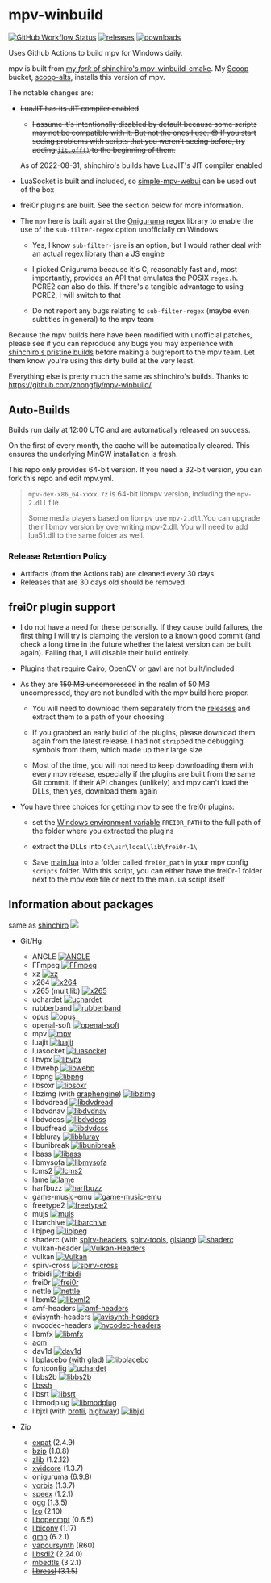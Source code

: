 # mpv-winbuild

[![GitHub Workflow Status](https://img.shields.io/github/workflow/status/qwerty12/mpv-winbuild/MPV)](https://github.com/qwerty12/mpv-winbuild/actions)
[![releases](https://img.shields.io/github/v/release/qwerty12/mpv-winbuild)](https://github.com/qwerty12/mpv-winbuild/releases/latest)
[![downloads](https://img.shields.io/github/downloads/qwerty12/mpv-winbuild/total)](https://github.com/qwerty12/mpv-winbuild/releases)

Uses Github Actions to build mpv for Windows daily.

mpv is built from [my *fork* of shinchiro's mpv-winbuild-cmake](https://github.com/qwerty12/mpv-winbuild-cmake/). My [Scoop](https://scoop.sh/) bucket, [scoop-alts](https://github.com/qwerty12/scoop-alts), installs this version of mpv.

The notable changes are:

* ~~LuaJIT has its JIT compiler enabled~~

    * ~~I assume it's intentionally disabled by default because some scripts may not be compatible with it. [But not the ones I use. 😎](https://github.com/qwerty12/mpv-config) If you start seeing problems with scripts that you weren't seeing before, try adding [`jit.off()`](https://luajit.org/ext_jit.html) to the beginning of them.~~

    As of 2022-08-31, shinchiro's builds have LuaJIT's JIT compiler enabled

* LuaSocket is built and included, so [simple-mpv-webui](https://github.com/open-dynaMIX/simple-mpv-webui) can be used out of the box

* frei0r plugins are built. See the section below for more information.

* The `mpv` here is built against the [Oniguruma](https://github.com/kkos/oniguruma) regex library to enable the use of the `sub-filter-regex` option unofficially on Windows

    * Yes, I know `sub-filter-jsre` is an option, but I would rather deal with an actual regex library than a JS engine

    * I picked Oniguruma because it's C, reasonably fast and, most importantly, provides an API that emulates the POSIX `regex.h`. PCRE2 can also do this. If there's a tangible advantage to using PCRE2, I will switch to that

    * Do not report any bugs relating to `sub-filter-regex` (maybe even subtitles in general) to the mpv team

Because the mpv builds here have been modified with unofficial patches, please see if you can reproduce any bugs you may experience with [shinchiro's pristine builds](https://github.com/shinchiro/mpv-winbuild-cmake/releases) before making a bugreport to the mpv team. Let them know you're using this dirty build at the very least.

Everything else is pretty much the same as shinchiro's builds. Thanks to https://github.com/zhongfly/mpv-winbuild/

## Auto-Builds

Builds run daily at 12:00 UTC and are automatically released on success.

On the first of every month, the cache will be automatically cleared. This ensures the underlying MinGW installation is fresh.

This repo only provides 64-bit version. If you need a 32-bit version, you can fork this repo and edit mpv.yml.

> `mpv-dev-x86_64-xxxx.7z` is 64-bit libmpv version, including the `mpv-2.dll` file.
> 
> Some media players based on libmpv use `mpv-2.dll`.You can upgrade their libmpv version by overwriting mpv-2.dll. You will need to add lua51.dll to the same folder as well.

### Release Retention Policy

-   Artifacts (from the Actions tab) are cleaned every 30 days
-   Releases that are 30 days old should be removed

## frei0r plugin support

* I do not have a need for these personally. If they cause build failures, the first thing I will try is clamping the version to a known good commit (and check a long time in the future whether the latest version can be built again). Failing that, I will disable their build entirely.

* Plugins that require Cairo, OpenCV or gavl are not built/included

* As they are ~~150 MB uncompressed~~ in the realm of 50 MB uncompressed, they are not bundled with the mpv build here proper.

    * You will need to download them separately from the [releases](https://github.com/qwerty12/mpv-winbuild/releases/latest) and extract them to a path of your choosing

    * If you grabbed an early build of the plugins, please download them again from the latest release. I had not `strip`ped the debugging symbols from them, which made up their large size

     * Most of the time, you will not need to keep downloading them with every mpv release, especially if the plugins are built from the same Git commit. If their API changes (unlikely) and mpv can't load the DLLs, then yes, download them again

* You have three choices for getting mpv to see the frei0r plugins:

    * set the [Windows environment variable](https://www.computerhope.com/issues/ch000549.htm) `FREI0R_PATH` to the full path of the folder where you extracted the plugins

    * extract the DLLs into `C:\usr\local\lib\frei0r-1\`

    * Save [main.lua](https://raw.githubusercontent.com/qwerty12/mpv-winbuild/main/scripts/frei0r_path/main.lua) into a folder called `frei0r_path` in your mpv config `scripts` folder. With this script, you can either have the frei0r-1 folder next to the mpv.exe file or next to the main.lua script itself

## Information about packages

same as [shinchiro](https://github.com/shinchiro/mpv-winbuild-cmake/blob/master/README.md#information-about-packages) [![](https://flat.badgen.net/github/last-commit/shinchiro/mpv-winbuild-cmake?cache=1800)](https://github.com/shinchiro/mpv-winbuild-cmake)

-   Git/Hg
    -   ANGLE [![ANGLE](https://flat.badgen.net/gitlab/last-commit/shinchiro/angle?scale=0.8&cache=1800)](https://gitlab.com/shinchiro/angle)
    -   FFmpeg [![FFmpeg](https://flat.badgen.net/github/last-commit/FFmpeg/FFmpeg?scale=0.8&cache=1800)](https://github.com/FFmpeg/FFmpeg)
    -   xz [![xz](https://flat.badgen.net/gitlab/last-commit/shinchiro/xz?scale=0.8&cache=1800)](https://gitlab.com/shinchiro/xz)
    -   x264 [![x264](https://flat.badgen.net/https/gitlab-latest-commit-rphv1x3zj2pi.runkit.sh/code.videolan.org/videolan/x264?scale=0.8&cache=1800)](https://code.videolan.org/videolan/x264)
    -   x265 (multilib) [![x265](https://flat.badgen.net/https/bitbucket-ft1l4pi7n5hp.runkit.sh/multicoreware/x265_git?scale=0.8&cache=1800)](https://bitbucket.org/multicoreware/x265_git)
    -   uchardet [![uchardet](https://flat.badgen.net/github/last-commit/freedesktop/uchardet?scale=0.8&cache=1800)](https://github.com/freedesktop/uchardet)
    -   rubberband [![rubberband](https://flat.badgen.net/github/last-commit/breakfastquay/rubberband/default?scale=0.8&cache=1800)](https://github.com/breakfastquay/rubberband)
    -   opus [![opus](https://flat.badgen.net/github/last-commit/xiph/opus?scale=0.8&cache=1800)](https://github.com/xiph/opus)
    -   openal-soft [![openal-soft](https://flat.badgen.net/github/last-commit/kcat/openal-soft?scale=0.8&cache=1800)](https://github.com/kcat/openal-soft)
    -   mpv [![mpv](https://flat.badgen.net/github/last-commit/mpv-player/mpv?scale=0.8&cache=1800)](https://github.com/mpv-player/mpv)
    -   luajit [![luajit](https://flat.badgen.net/github/last-commit/openresty/luajit2/v2.1-agentzh?scale=0.8&cache=1800)](https://github.com/openresty/luajit2)
    -   luasocket [![luasocket](https://flat.badgen.net/github/last-commit/lunarmodules/luasocket?scale=0.8&cache=1800)](https://github.com/lunarmodules/luasocket)
    -   libvpx [![libvpx](https://flat.badgen.net/github/last-commit/webmproject/libvpx?scale=0.8&cache=1800)](https://chromium.googlesource.com/webm/libvpx)
    -   libwebp [![libwebp](https://flat.badgen.net/github/last-commit/webmproject/libwebp/main?scale=0.8&cache=1800)](https://chromium.googlesource.com/webm/libwebp)
    -   libpng [![libpng](https://flat.badgen.net/github/last-commit/glennrp/libpng?scale=0.8&cache=1800)](https://github.com/glennrp/libpng)
    -   libsoxr [![libsoxr](https://flat.badgen.net/gitlab/last-commit/shinchiro/soxr?scale=0.8&cache=1800)](https://gitlab.com/shinchiro/soxr)
    -   libzimg (with [graphengine](https://github.com/sekrit-twc/graphengine)) [![libzimg](https://flat.badgen.net/github/last-commit/sekrit-twc/zimg?scale=0.8&cache=1800)](https://github.com/sekrit-twc/zimg)
    -   libdvdread [![libdvdread](https://flat.badgen.net/https/gitlab-latest-commit-rphv1x3zj2pi.runkit.sh/code.videolan.org/videolan/libdvdread?scale=0.8&cache=1800)](https://code.videolan.org/videolan/libdvdread)
    -   libdvdnav [![libdvdnav](https://flat.badgen.net/https/gitlab-latest-commit-rphv1x3zj2pi.runkit.sh/code.videolan.org/videolan/libdvdnav?scale=0.8&cache=1800)](https://code.videolan.org/videolan/libdvdnav)
    -   libdvdcss [![libdvdcss](https://flat.badgen.net/https/gitlab-latest-commit-rphv1x3zj2pi.runkit.sh/code.videolan.org/videolan/libdvdcss?scale=0.8&cache=1800)](https://code.videolan.org/videolan/libdvdcss)
    -   libudfread [![libdvdcss](https://flat.badgen.net/https/gitlab-latest-commit-rphv1x3zj2pi.runkit.sh/code.videolan.org/videolan/libudfread?scale=0.8&cache=1800)](https://code.videolan.org/videolan/libudfread)
    -   libbluray [![libbluray](https://flat.badgen.net/https/gitlab-latest-commit-rphv1x3zj2pi.runkit.sh/code.videolan.org/videolan/libbluray?scale=0.8&cache=1800)](https://code.videolan.org/videolan/libbluray)
    -   libunibreak [![libunibreak](https://flat.badgen.net/github/last-commit/adah1972/libunibreak?scale=0.8&cache=1800)](https://github.com/adah1972/libunibreak)
    -   libass [![libass](https://flat.badgen.net/github/last-commit/libass/libass?scale=0.8&cache=1800)](https://github.com/libass/libass)
    -   libmysofa [![libmysofa](https://flat.badgen.net/github/last-commit/hoene/libmysofa/main?scale=0.8&cache=1800)](https://github.com/hoene/libmysofa)
    -   lcms2 [![lcms2](https://flat.badgen.net/github/last-commit/mm2/Little-CMS?scale=0.8&cache=1800)](https://github.com/mm2/Little-CMS)
    -   lame [![lame](https://flat.badgen.net/gitlab/last-commit/shinchiro//lame?scale=0.8&cache=1800)](https://gitlab.com/shinchiro/lame)
    -   harfbuzz [![harfbuzz](https://flat.badgen.net/github/last-commit/harfbuzz/harfbuzz/main?scale=0.8&cache=1800)](https://github.com/harfbuzz/harfbuzz)
    -   game-music-emu [![game-music-emu](https://flat.badgen.net/https/bitbucket-ft1l4pi7n5hp.runkit.sh/mpyne/game-music-emu?scale=0.8&cache=1800)](https://bitbucket.org/mpyne/game-music-emu)
    -   freetype2 [![freetype2](https://flat.badgen.net/gitlab/last-commit/shinchiro/freetype2?scale=0.8&cache=1800)](https://gitlab.com/shinchiro/freetype2)
    -   mujs [![mujs](https://flat.badgen.net/github/last-commit/ccxvii/mujs?scale=0.8&cache=1800)](https://github.com/ccxvii/mujs)
    -   libarchive [![libarchive](https://flat.badgen.net/github/last-commit/libarchive/libarchive?scale=0.8&cache=1800)](https://github.com/libarchive/libarchive)
    -   libjpeg [![libjpeg](https://flat.badgen.net/github/last-commit/libjpeg-turbo/libjpeg-turbo/main?scale=0.8&cache=1800)](https://github.com/libjpeg-turbo/libjpeg-turbo)
    -   shaderc (with [spirv-headers](https://github.com/KhronosGroup/SPIRV-Headers), [spirv-tools](https://github.com/KhronosGroup/SPIRV-Tools), [glslang](https://github.com/KhronosGroup/glslang)) [![shaderc](https://flat.badgen.net/github/last-commit/google/shaderc/main?scale=0.8&cache=1800)](https://github.com/google/shaderc)
    -   vulkan-header [![Vulkan-Headers](https://flat.badgen.net/github/last-commit/KhronosGroup/Vulkan-Headers/main?scale=0.8&cache=1800)](https://github.com/KhronosGroup/Vulkan-Headers)
    -   vulkan [![Vulkan](https://flat.badgen.net/github/last-commit/KhronosGroup/Vulkan-Loader?scale=0.8&cache=1800)](https://github.com/KhronosGroup/Vulkan-Loader) 
    -   spirv-cross [![spirv-cross](https://flat.badgen.net/github/last-commit/KhronosGroup/SPIRV-Cross?scale=0.8&cache=1800)](https://github.com/KhronosGroup/SPIRV-Cross)
    -   fribidi [![fribidi](https://flat.badgen.net/github/last-commit/fribidi/fribidi?scale=0.8&cache=1800)](https://github.com/fribidi/fribidi)
    -   frei0r [![frei0r](https://flat.badgen.net/github/last-commit/dyne/frei0r?scale=0.8&cache=1800)](https://github.com/dyne/frei0r)
    -   nettle [![nettle](https://flat.badgen.net/gitlab/last-commit/shinchiro/nettle?scale=0.8&cache=1800)](https://gitlab.com/shinchiro/nettle)
    -   libxml2 [![libxml2](https://flat.badgen.net/https/gitlab-latest-commit-rphv1x3zj2pi.runkit.sh/gitlab.gnome.org/GNOME/libxml2?scale=0.8&cache=1800)](https://gitlab.gnome.org/GNOME/libxml2)
    -   amf-headers [![amf-headers](https://flat.badgen.net/github/last-commit/GPUOpen-LibrariesAndSDKs/AMF?scale=0.8&cache=1800)](https://github.com/GPUOpen-LibrariesAndSDKs/AMF/tree/master/amf/public/include)
    -   avisynth-headers [![avisynth-headers](https://flat.badgen.net/github/last-commit/AviSynth/AviSynthPlus?scale=0.8&cache=1800)](https://github.com/AviSynth/AviSynthPlus)
    -   nvcodec-headers [![nvcodec-headers](https://flat.badgen.net/github/last-commit/FFmpeg/nv-codec-headers?scale=0.8&cache=1800)](https://git.videolan.org/?p=ffmpeg/nv-codec-headers.git)
    -   libmfx [![libmfx](https://flat.badgen.net/github/last-commit/lu-zero/mfx_dispatch?scale=0.8&cache=1800)](https://github.com/lu-zero/mfx_dispatch)
    -   [aom](https://aomedia.googlesource.com/aom/)
    -   dav1d [![dav1d](https://flat.badgen.net/https/gitlab-latest-commit-rphv1x3zj2pi.runkit.sh/code.videolan.org/videolan/dav1d?scale=0.8&cache=1800)](https://code.videolan.org/videolan/dav1d/)
    -   libplacebo (with [glad](https://github.com/Dav1dde/glad)) [![libplacebo](https://flat.badgen.net/github/last-commit/haasn/libplacebo?scale=0.8&cache=1800)](https://github.com/haasn/libplacebo)
    -   fontconfig [![uchardet](https://flat.badgen.net/github/last-commit/freedesktop/fontconfig?scale=0.8&cache=1800)](https://github.com/freedesktop/fontconfig)
    -   libbs2b [![libbs2b](https://flat.badgen.net/github/last-commit/alexmarsev/libbs2b?scale=0.8&cache=1800)](https://github.com/alexmarsev/libbs2b)
    -   [libssh](https://git.libssh.org/projects/libssh.git)
    -   libsrt [![libsrt](https://flat.badgen.net/github/last-commit/Haivision/srt?scale=0.8&cache=1800)](https://github.com/Haivision/srt)
    -   libmodplug [![libmodplug](https://flat.badgen.net/github/last-commit/Konstanty/libmodplug?scale=0.8&cache=1800)](https://github.com/Konstanty/libmodplug)
    -   libjxl (with [brotli](https://github.com/google/brotli), [highway](https://github.com/google/highway)) [![libjxl](https://flat.badgen.net/github/last-commit/libjxl/libjxl/main?scale=0.8&cache=1800)](https://github.com/libjxl/libjxl)

-   Zip
    -   [expat](https://github.com/libexpat/libexpat) (2.4.9)
    -   [bzip](https://sourceware.org/pub/bzip2/) (1.0.8)
    -   [zlib](https://github.com/madler/zlib/) (1.2.12)
    -   [xvidcore](https://labs.xvid.com/source/) (1.3.7)
    -   [oniguruma](https://github.com/kkos/oniguruma) (6.9.8)
    -   [vorbis](https://xiph.org/downloads/) (1.3.7)
    -   [speex](https://ftp.osuosl.org/pub/xiph/releases/speex/) (1.2.1)
    -   [ogg](https://ftp.osuosl.org/pub/xiph/releases/ogg/) (1.3.5)
    -   [lzo](https://fossies.org/linux/misc/) (2.10)
    -   [libopenmpt](https://lib.openmpt.org/libopenmpt/download/) (0.6.5)
    -   [libiconv](https://ftp.gnu.org/pub/gnu/libiconv/) (1.17)
    -   [gmp](https://gmplib.org/download/gmp/) (6.2.1)
    -   [vapoursynth](https://github.com/vapoursynth/vapoursynth) (R60)
    -   [libsdl2](https://www.libsdl.org/release/) (2.24.0)
    -   [mbedtls](https://github.com/Mbed-TLS/mbedtls) (3.2.1)
    -   ~~[libressl](https://cdn.openbsd.org/pub/OpenBSD/LibreSSL/) (3.1.5)~~
